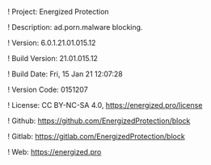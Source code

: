 ! Project: Energized Protection

! Description: ad.porn.malware blocking.

! Version: 6.0.1.21.01.015.12

! Build Version: 21.01.015.12

! Build Date: Fri, 15 Jan 21 12:07:28

! Version Code: 0151207

! License: CC BY-NC-SA 4.0, https://energized.pro/license

! Github: https://github.com/EnergizedProtection/block

! Gitlab: https://gitlab.com/EnergizedProtection/block


! Web: https://energized.pro
